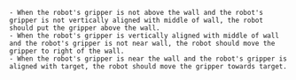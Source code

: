 
    - When the robot's gripper is not above the wall and the robot's gripper is not vertically aligned with middle of wall, the robot should put the gripper above the wall.
    - When the robot's gripper is vertically aligned with middle of wall and the robot's gripper is not near wall, the robot should move the gripper to right of the wall.
    - When the robot's gripper is near the wall and the robot's gripper is aligned with target, the robot should move the gripper towards target.